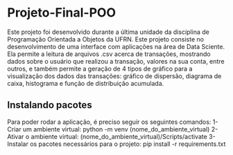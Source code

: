 # Projeto-Final-POO
Este projeto foi desenvolvido durante a última unidade da disciplina de Programação Orientada a Objetos da UFRN. Este projeto consiste no desenvolvimento de uma interface com aplicações na área de Data Sciente. Ela permite a leitura de arquivos .csv acerca de transações, mostrando dados sobre o usuário que realizou a transação, valores na sua conta, entre outros, e também permite a geração de 4 tipos de gráfico para a visualização dos dados das transações: gráfico de dispersão, diagrama de caixa, histograma e função de distribuição acumulada.

## Instalando pacotes
Para poder rodar a aplicação, é preciso seguir os seguintes comandos:
1- Criar um ambiente virtual: python -m venv (nome_do_ambiente_virtual)
2- Ativar o ambiente virtual: (nome_do_ambiente_virtual)/Scripts/activate
3- Instalar os pacotes necessários para o projeto: pip install -r requirements.txt
